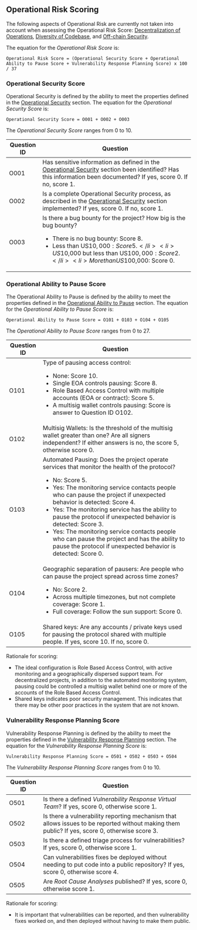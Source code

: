 ## Operational Risk Scoring

The following aspects of Operational Risk are currently not taken into account when assessing the Operational Risk Score: [Decentralization of Operations](../20categories/40operation/decentralization.md#decentralization-of-operations), [Diversity of Codebase](../20categories/40operation/diversity-code.md#codebase-diversity), and [Off-chain Security](../20categories/40operation/offchain-security.md#security-of-off-chain-systems).

The equation for the *Operational Risk Score* is:

```
Operational Risk Score = (Operational Security Score + Operational Ability to Pause Score + Vulnerability Response Planning Score) x 100 / 37 
```

### Operational Security Score
Operational Security is defined by the ability to meet the properties defined in the [Operational Security](../20categories/40operation/operational-security.md#operational-security) section. The equation for the *Operational Security Score* is:

```
Operational Security Score = O001 + O002 + O003
```

The *Operational Security Score* ranges from 0 to 10.


|Question ID  | Question                     |
|-------------|------------------------------|
| O001        | Has sensitive information as defined in the [Operational Security](../20categories/40operation/operational-security.md#operational-security) section been identified? Has this information been documented? If yes, score 0. If no, score 1. |
| O002        | Is a complete Operational Security process, as described in the [Operational Security](../20categories/40operation/operational-security.md#operational-security) section implemented? If yes, score 0. If no, score 1. |
| O003        | Is there a bug bounty for the project?  How big is the bug bounty? <ul><li>There is no bug bounty: Score 8.</li><li>Less than US$10,000: Score 5.</li><li>US$10,000 but less than US$100,000: Score 2.</li><li>More than US$100,000: Score 0.</li></ul> |


### Operational Ability to Pause Score
The Operational Ability to Pause is defined by the ability to meet the properties defined in the [Operational Ability to Pause](../20categories/40operation/ability-pause.md#ability-to-pause) section. The equation for the *Operational Ability to Pause Score* is:

```
Operational Ability to Pause Score = O101 + O103 + O104 + O105
```

The *Operational Ability to Pause Score* ranges from 0 to 27.

|Question ID  | Question                     |
|-------------|------------------------------|
| O101        | Type of pausing access control: <ul><li>None: Score 10.</li><li>Single EOA controls pausing: Score 8.</li><li>Role Based Access Control with multiple accounts (EOA or contract): Score 5.</li><li>A multisig wallet controls pausing: Score is answer to Question ID O102.</li></ul> |
| O102        | Multisig Wallets: Is the threshold of the multisig wallet greater than one? Are all signers independent? If either answers is no, the score 5, otherwise score 0. |
| O103        | Automated Pausing: Does the project operate services that monitor the health of the protocol? <ul><li>No: Score 5.</li><li>Yes: The monitoring service contacts people who can pause the project if unexpected behavior is detected: Score 4.</li><li>Yes: The monitoring service has the ability to pause the protocol if unexpected behavior is detected: Score 3.</li><li>Yes: The monitoring service contacts people who can pause the project and has the ability to pause the protocol if unexpected behavior is detected: Score 0.</li></ul> |
| O104        | Geographic separation of pausers: Are people who can pause the project spread across time zones? <ul><li>No: Score 2.</li><li>Across multiple timezones, but not complete coverage: Score 1.</li><li>Full coverage: Follow the sun support: Score 0.</li></ul> |
| O105        | Shared keys: Are any accounts / private keys used for pausing the protocol shared with multiple people. If yes, score 10. If no, score 0. | 

Rationale for scoring:

* The ideal configuration is Role Based Access Control, with active monitoring and a geographically dispersed support team. For decentralized projects, in addition to the automated monitoring system, pausing could be controlled a multisig wallet behind one or more of the accounts of the Role Based Access Control.
* Shared keys indicates poor security management. This indicates that there may be other poor practices in the system that are not known.




### Vulnerability Response Planning Score
Vulnerability Response Planning is defined by the ability to meet the properties defined in the 
[Vulnerability Response Planning](../20categories/40operation/vulnerability.md#vulnerability-response-plan) section. The equation for the *Vulnerability Response Planning Score* is:

```
Vulnerability Response Planning Score = O501 + O502 + O503 + O504
```

The *Vulnerability Response Planning Score* ranges from 0 to 10.


|Question ID  | Question                     |
|-------------|------------------------------|
| O501        | Is there a defined *Vulnerability Response Virtual Team*? If yes, score 0, otherwise score 1. |
| O502        | Is there a vulnerability reporting mechanism that allows issues to be reported without making them public? If yes, score 0, otherwise score 3. |
| O503        | Is there a defined triage process for vulnerabilities?  If yes, score 0, otherwise score 1. |
| O504        | Can vulnerabilities fixes be deployed without needing to put code into a public repository? If yes, score 0, otherwise score 4. |
| O505        | Are *Root Cause Analyses* published? If yes, score 0, otherwise score 1. |


Rationale for scoring:

* It is important that vulnerabilities can be reported, and then vulnerability fixes worked on, and then deployed without having to make them public. 


